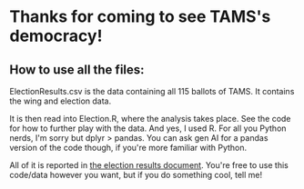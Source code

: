 # Thanks for coming to see TAMS's democracy!

## How to use all the files:

ElectionResults.csv is the data containing all 115 ballots of TAMS. It contains the wing and election data.

It is then read into Election.R, where the analysis takes place. See the code for how to further play with the data. And yes, I used R. For all you Python nerds, I'm sorry but dplyr > pandas. You can ask gen AI for a pandas version of the code though, if you're more familiar with Python.

All of it is reported in [the election results document](https://drive.google.com/file/d/1gt8XcAaAC4ZGssCbV3JUG-zvcyKE3h-e/view?usp=sharing). You're free to use this code/data however you want, but if you do something cool, tell me!

